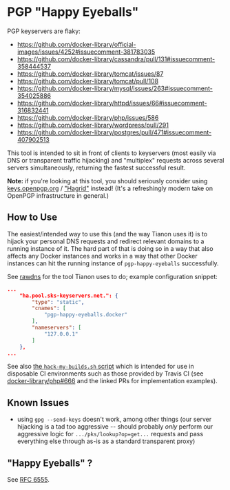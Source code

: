 # PGP "Happy Eyeballs"

PGP keyservers are flaky:

- https://github.com/docker-library/official-images/issues/4252#issuecomment-381783035
- https://github.com/docker-library/cassandra/pull/131#issuecomment-358444537
- https://github.com/docker-library/tomcat/issues/87
- https://github.com/docker-library/tomcat/pull/108
- https://github.com/docker-library/mysql/issues/263#issuecomment-354025886
- https://github.com/docker-library/httpd/issues/66#issuecomment-316832441
- https://github.com/docker-library/php/issues/586
- https://github.com/docker-library/wordpress/pull/291
- https://github.com/docker-library/postgres/pull/471#issuecomment-407902513

This tool is intended to sit in front of clients to keyservers (most easily via DNS or transparent traffic hijacking) and "multiplex" requests across several servers simultaneously, returning the fastest successful result.

**Note:** if you're looking at this tool, you should seriously consider using [keys.openpgp.org](https://keys.openpgp.org/about) / ["Hagrid"](https://gitlab.com/hagrid-keyserver/hagrid) instead! (It's a refreshingly modern take on OpenPGP infrastructure in general.)

## How to Use

The easiest/intended way to use this (and the way Tianon uses it) is to hijack your personal DNS requests and redirect relevant domains to a running instance of it. The hard part of that is doing so in a way that also affects any Docker instances and works in a way that other Docker instances can hit the running instance of `pgp-happy-eyeballs` successfully.

See [rawdns](https://github.com/tianon/rawdns) for the tool Tianon uses to do; example configuration snippet:

```json
...
	"ha.pool.sks-keyservers.net.": {
		"type": "static",
		"cnames": [
			"pgp-happy-eyeballs.docker"
		],
		"nameservers": [
			"127.0.0.1"
		]
	},
...
```

See also [the `hack-my-builds.sh` script](hack-my-builds.sh) which is intended for use in disposable CI environments such as those provided by Travis CI (see [docker-library/php#666](https://github.com/docker-library/php/pull/666) and the linked PRs for implementation examples).

## Known Issues

- using `gpg --send-keys` doesn't work, among other things (our server hijacking is a tad too aggressive -- should probably *only* perform our aggressive logic for `.../pks/lookup?op=get...` requests and pass everything else through as-is as a standard transparent proxy)

## "Happy Eyeballs" ?

See [RFC 6555](https://tools.ietf.org/html/rfc6555).
